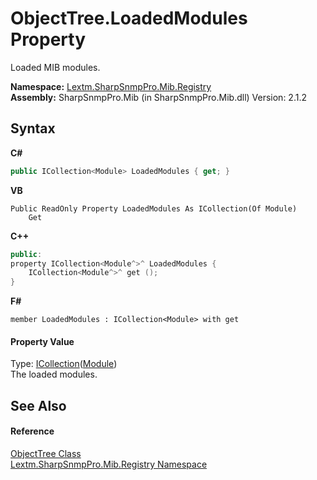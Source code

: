 # ObjectTree.LoadedModules Property 
 

Loaded MIB modules.

**Namespace:**&nbsp;<a href="N_Lextm_SharpSnmpPro_Mib_Registry">Lextm.SharpSnmpPro.Mib.Registry</a><br />**Assembly:**&nbsp;SharpSnmpPro.Mib (in SharpSnmpPro.Mib.dll) Version: 2.1.2

## Syntax

**C#**<br />
``` C#
public ICollection<Module> LoadedModules { get; }
```

**VB**<br />
``` VB
Public ReadOnly Property LoadedModules As ICollection(Of Module)
	Get
```

**C++**<br />
``` C++
public:
property ICollection<Module^>^ LoadedModules {
	ICollection<Module^>^ get ();
}
```

**F#**<br />
``` F#
member LoadedModules : ICollection<Module> with get

```


#### Property Value
Type: <a href="https://docs.microsoft.com/dotnet/api/system.collections.generic.icollection-1" target="_blank" rel="noopener noreferrer">ICollection</a>(<a href="T_Lextm_SharpSnmpPro_Mib_Module">Module</a>)<br />The loaded modules.

## See Also


#### Reference
<a href="T_Lextm_SharpSnmpPro_Mib_Registry_ObjectTree">ObjectTree Class</a><br /><a href="N_Lextm_SharpSnmpPro_Mib_Registry">Lextm.SharpSnmpPro.Mib.Registry Namespace</a><br />